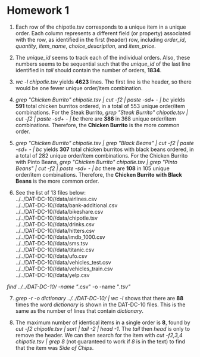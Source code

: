 # Homework 1

1. Each row of the chipotle.tsv corresponds to a unique item in a unique order. Each column represents a different field (or property) associated with the row, as identified in the first (header) row, including *order_id*, *quantity*, *item_name*, *choice_description*, and *item_price*.

2. The *unique_id* seems to track each of the individual orders. Also, these numbers seems to be sequential such that the *unique_id* of the last line identified in *tail* should contain the number of orders, **1834**.

3. *wc -l chipotle.tsv* yields **4623** lines. The first line is the header, so there would be one fewer unique order/item combination.

4. *grep "Chicken Burrito" chipotle.tsv | cut -f2 | paste -sd+ - | bc* yields **591** total chicken burritos ordered, in a total of 553 unique order/item combinations. For the Steak Burrito, *grep "Steak Burrito" chipotle.tsv | cut -f2 | paste -sd+ - | bc* there are **386** in 368 unique order/item combinations. Therefore, the **Chicken Burrito** is the more common order. 

5. *grep "Chicken Burrito" chipotle.tsv | grep "Black Beans" | cut -f2 | paste -sd+ - | bc* yields **307** total chicken burritos with black beans ordered, in a total of 282 unique order/item combinations. For the Chicken Burrito with Pinto Beans, *grep "Chicken Burrito" chipotle.tsv | grep "Pinto Beans" | cut -f2 | paste -sd+ - | bc* there are **108** in 105 unique order/item combinations. Therefore, the **Chicken Burrito with Black Beans** is the more common order. 

6. See the list of 13 files below:  
  ../../DAT-DC-10//data/airlines.csv  
  ../../DAT-DC-10//data/bank-additional.csv  
  ../../DAT-DC-10//data/bikeshare.csv  
  ../../DAT-DC-10//data/chipotle.tsv  
  ../../DAT-DC-10//data/drinks.csv  
  ../../DAT-DC-10//data/hitters.csv  
  ../../DAT-DC-10//data/imdb_1000.csv  
  ../../DAT-DC-10//data/sms.tsv  
  ../../DAT-DC-10//data/titanic.csv  
  ../../DAT-DC-10//data/ufo.csv  
  ../../DAT-DC-10//data/vehicles_test.csv  
  ../../DAT-DC-10//data/vehicles_train.csv  
  ../../DAT-DC-10//data/yelp.csv  

  *find ../../DAT-DC-10/ -name "*.csv" -o -name "*.tsv"*

7. *grep -r -o dictionary ../../DAT-DC-10/ | wc -l* shows that there are **88** times the word *dictionary* is shown in the DAT-DC-10 files. This is the same as the number of lines that contain *dictionary*.

8. The maximum number of identical items in a single order is **8**, found by *cut -f2 chipotle.tsv | sort | tail -2 | head -1*. The *tail* then *head* is only to remove the header. We can then search for the item with *cut -f2,3,4 chipotle.tsv | grep 8* (not guaranteed to work if *8* is in the text) to find that the item was *Side of Chips*.
